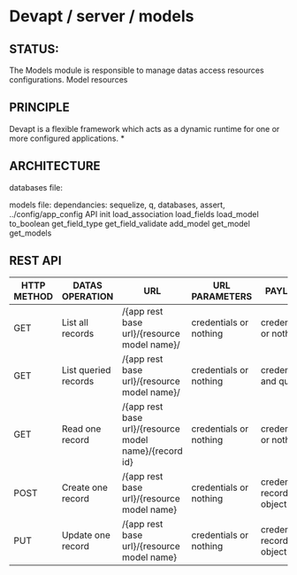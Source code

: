 Devapt / server / models
========================


STATUS:
------------------
The Models module is responsible to manage datas access resources configurations.
Model resources


PRINCIPLE
------------------
Devapt is a flexible framework which acts as a dynamic runtime for one or more configured applications.
* 


ARCHITECTURE
------------------
databases file:

models file:
dependancies: sequelize, q, databases, assert, ../config/app_config
API
init
load_association
load_fields
load_model
to_boolean
get_field_type
get_field_validate
add_model
get_model
get_models


REST API
------------------
HTTP METHOD|DATAS OPERATION|URL|URL PARAMETERS|PAYLOAD
------|------------|------------------------|--------|--------
GET|List all records|/{app rest base url}/{resource model name}/|credentials or nothing|credentials or nothing
GET|List queried records|/{app rest base url}/{resource model name}/|credentials or nothing|credentials? and query
GET|Read one record|/{app rest base url}/{resource model name}/{record id}|credentials or nothing|credentials or nothing
POST|Create one record|/{app rest base url}/{resource model name}|credentials or nothing|credentials? record plain object
PUT|Update one record|/{app rest base url}/{resource model name}|credentials or nothing|credentials? record plain object




